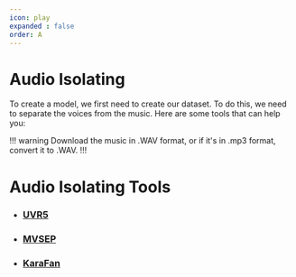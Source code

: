 ```yaml
---
icon: play
expanded : false
order: A
---
```


# Audio Isolating

To create a model, we first need to create our dataset. To do this, we need to separate the voices from the music. Here are some tools that can help you:

!!! warning
Download the music in .WAV format, or if it's in .mp3 format, convert it to .WAV.
!!!

# Audio Isolating Tools

- ### [UVR5](/guides/Audio/UVR.md)
- ### [MVSEP](/guides/Audio/MVSEP.md)
- ### [KaraFan](/guides/Audio/Karafan.md)